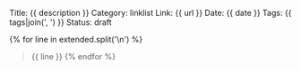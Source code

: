 Title: {{ description }}
Category: linklist
Link: {{ url }}
Date: {{ date }}
Tags: {{ tags|join(', ') }}
Status: draft

{% for line in extended.split('\n') %}
> {{ line }}
{% endfor %}